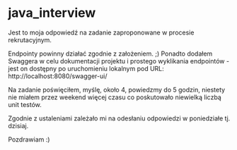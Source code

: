 # java_interview

Jest to moja odpowiedź na zadanie zaproponowane w procesie rekrutacyjnym.

Endpointy powinny działać zgodnie z założeniem. ;)
Ponadto dodałem Swaggera w celu dokumentacji projektu i prostego wyklikania endpointów - jest on dostępny po uruchomieniu lokalnym pod URL: http://localhost:8080/swagger-ui/

Na zadanie poświęciłem, myślę, około 4, powiedzmy do 5 godzin, niestety nie miałem przez weekend więcej czasu co poskutowało niewielką liczbą unit testów.

Zgodnie z ustaleniami zależało mi na odesłaniu odpowiedzi w poniedziałe tj. dzisiaj.

Pozdrawiam :)
